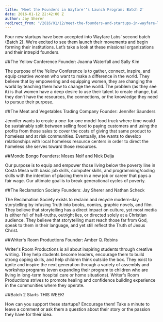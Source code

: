 ```yaml
---
title: 'Meet the Founders in Wayfare''s Launch Program: Batch 2'
date: 2016-01-12 22:42:00 Z
author: Jay Sherer
redirect_from: "/2016/01/12/meet-the-founders-and-startups-in-wayfare-labs-batch-2/"
---
```


Four new startups have been accepted into Wayfare Labs’ second batch (Batch 2). We’re excited to see them launch their movements and begin forming their institutions. Let’s take a look at these missional organizations and their intrepid founders.

##The Yellow Conference
Founder: Joanna Waterfall and Sally Kim

The purpose of the Yellow Conference is to gather, connect, inspire, and equip creative women who want to make a difference in the world. They believe that by empowering and equipping women, they are changing the world by teaching them how to change the world. The problem (as they see it) is that women have a deep desire to use their talent to create change, but they don’t have the resources, the connections, or the knowledge they need to pursue their purpose.


##The Meat and Vegetables Trading Company
Founder: Jennifer Saunders

Jennifer wants to create a one-for-one model food truck where time would be sustainably split between selling food to paying customers and using the profits from those sales to cover the costs of giving that same product to homeless and at risk communities. Eventually, she wants to develop relationships with local homeless resource centers in order to direct the homeless she serves toward those resources.


##Mondo Bongo
Founders: Moses Nolf and Nick Delja

Our purpose is to equip and empower those living below the poverty line in Costa Mesa with basic job skills, computer skills, and programming/coding skills with the intention of placing them in a new job or career that pays a fair wage. Our ultimate goal is to break generational cycles of poverty.


##The Reclamation Society
Founders: Jay Sherer and Nathan Scheck

The Reclamation Society exists to reclaim and recycle modern-day storytelling by infusing Truth into books, comics, graphic novels, and film. They believe that storytelling has a direct impact on culture, yet most media is either full of half-truths, outright lies, or directed solely at a Christian audience. They believe that storytelling must reach those far from God, speak to them in their language, and yet still reflect the Truth of Jesus Christ.


##Writer's Room Productions
Founder: Amber Q. Robins

Writer's Room Productions is all about inspiring students through creative writing. They help students become leaders, encourage them to build strong coping skills, and help children think outside the box. They exist to ignite and inspire the next generation through a variety of assembly and workshop programs (even expanding their program to children who are living in long-term hospital care or home situations). Writer's Room Productions strives to promote healing and confidence building experience in the communities where they operate. 

##Batch 2 Starts THIS WEEK!

How can you support these startups? Encourage them! Take a minute to leave a comment or ask them a question about their story or the passion they have for their idea.
